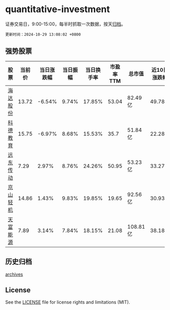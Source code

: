 # quantitative-investment

证券交易日，9:00-15:00，每半时抓取一次数据，按天[归档](archives)。

`更新时间：2024-10-29 13:08:02 +0800`

## 强势股票

|股票|当前价|当日涨跌幅|当日振幅|当日换手率|市盈率TTM|总市值|近10日涨跌幅|
|----|----|----|----|----|----|----|----|
|[海达股份](https://xueqiu.com/S/SZ300320)|13.72|-6.54%|9.74%|17.85%|53.04|82.49亿|49.78%|
|[科德教育](https://xueqiu.com/S/SZ300192)|15.75|-6.97%|8.68%|15.53%|35.7|51.84亿|22.28%|
|[远东传动](https://xueqiu.com/S/SZ002406)|7.29|2.97%|8.76%|24.26%|50.95|53.23亿|33.27%|
|[京山轻机](https://xueqiu.com/S/SZ000821)|14.86|1.43%|9.83%|19.85%|19.65|92.56亿|30.93%|
|[天富能源](https://xueqiu.com/S/SH600509)|7.89|3.14%|7.84%|18.15%|21.08|108.81亿|38.18%|

## 历史归档

[archives](archives)

## License

See the [LICENSE](LICENSE) file for license rights and limitations (MIT).